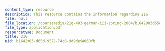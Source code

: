 ```yaml
---
content_type: resource
description: This resource contains the information regarding 21G.
file: null
file_location: /coursemedia/21g-403-german-iii-spring-2004/b1642903d65d957974c09d9de94060fb_MIT21G_403S04_lee_essay.pdf
file_type: application/pdf
resourcetype: Document
title: 21G
uid: b1642903-d65d-9579-74c0-9d9de94060fb
---
```

